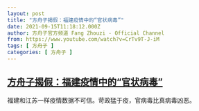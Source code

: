 ```yaml
---
layout: post
title: "方舟子揭假：福建疫情中的“官状病毒”"
date: 2021-09-15T11:18:12.000Z
author: 方舟子官方频道 Fang Zhouzi - Official Channel
from: https://www.youtube.com/watch?v=CrTv9T-J-iM
tags: [ 方舟子 ]
categories: [ 方舟子 ]
---
```

<!--1631704692000-->
[方舟子揭假：福建疫情中的“官状病毒”](https://www.youtube.com/watch?v=CrTv9T-J-iM)
------

<div>
福建和江苏一样疫情数据不可信。苛政猛于疫，官病毒比真病毒凶恶。
</div>
